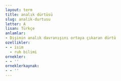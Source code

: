 ```yaml
---
layout: term
title: analık dürtüsü
slug: analik-durtusu
letter: A
lisan: Türkçe
anlamlar:
- Dişinin analık davranışını ortaya çıkaran dürtü
ozellikler:
- - isim
  - ruh bilimi
ornekler:
- - ''
orneklerkaynak:
- - ''
---
```

